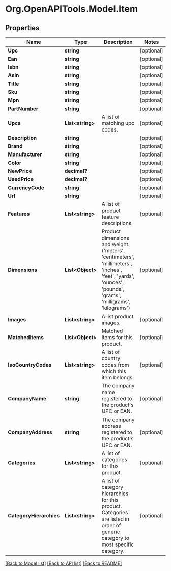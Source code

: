 # Org.OpenAPITools.Model.Item
## Properties

Name | Type | Description | Notes
------------ | ------------- | ------------- | -------------
**Upc** | **string** |  | [optional] 
**Ean** | **string** |  | [optional] 
**Isbn** | **string** |  | [optional] 
**Asin** | **string** |  | [optional] 
**Title** | **string** |  | [optional] 
**Sku** | **string** |  | [optional] 
**Mpn** | **string** |  | [optional] 
**PartNumber** | **string** |  | [optional] 
**Upcs** | **List&lt;string&gt;** | A list of matching upc codes. | [optional] 
**Description** | **string** |  | [optional] 
**Brand** | **string** |  | [optional] 
**Manufacturer** | **string** |  | [optional] 
**Color** | **string** |  | [optional] 
**NewPrice** | **decimal?** |  | [optional] 
**UsedPrice** | **decimal?** |  | [optional] 
**CurrencyCode** | **string** |  | [optional] 
**Url** | **string** |  | [optional] 
**Features** | **List&lt;string&gt;** | A list of product feature descriptions. | [optional] 
**Dimensions** | **List&lt;Object&gt;** | Product dimensions and weight.  (&#39;meters&#39;, &#39;centimeters&#39;, &#39;millimeters&#39;, &#39;inches&#39;, &#39;feet&#39;, &#39;yards&#39;, &#39;ounces&#39;, &#39;pounds&#39;, &#39;grams&#39;, &#39;milligrams&#39;, &#39;kilograms&#39;) | [optional] 
**Images** | **List&lt;string&gt;** | A list product images. | [optional] 
**MatchedItems** | **List&lt;Object&gt;** | Matched items for this product. | [optional] 
**IsoCountryCodes** | **List&lt;string&gt;** | A list of country codes from which this item belongs. | [optional] 
**CompanyName** | **string** | The company name registered to the product&#39;s UPC or EAN. | [optional] 
**CompanyAddress** | **string** | The company address registered to the product&#39;s UPC or EAN. | [optional] 
**Categories** | **List&lt;string&gt;** | A list of categories for this product. | [optional] 
**CategoryHierarchies** | **List&lt;string&gt;** | A list of category hierarchies for this product. Categories are listed in order of generic category to most specific category. | [optional] 

[[Back to Model list]](../README.md#documentation-for-models) [[Back to API list]](../README.md#documentation-for-api-endpoints) [[Back to README]](../README.md)

